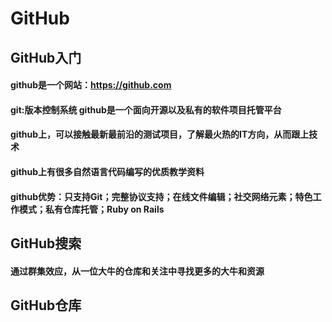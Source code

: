 # GitHub

## GitHub入门

#### github是一个网站：https://github.com

#### git:版本控制系统  github是一个面向开源以及私有的软件项目托管平台

#### github上，可以接触最新最前沿的测试项目，了解最火热的IT方向，从而跟上技术

#### github上有很多自然语言代码编写的优质教学资料

#### github优势：只支持Git；完整协议支持；在线文件编辑；社交网络元素；特色工作模式；私有仓库托管；Ruby on Rails

## GitHub搜索

#### 通过群集效应，从一位大牛的仓库和关注中寻找更多的大牛和资源

## GitHub仓库

